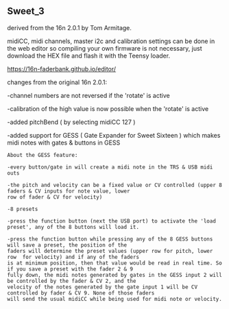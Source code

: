 ## Sweet_3

derived from the 16n 2.0.1 by Tom Armitage. 

midiCC, midi channels, master i2c and calibration settings can be done in the web editor so compiling your own firmware is not necessary, just download the HEX file and flash it with the Teensy loader.

https://16n-faderbank.github.io/editor/

changes from the original 16n 2.0.1:
  
  -channel numbers are not reversed if the 'rotate' is active
  
  -calibration of the high value is now possible when the 'rotate' is active

  -added pitchBend ( by selecting midiCC 127 )
  
  -added support for GESS ( Gate Expander for Sweet Sixteen ) which makes midi notes with gates & buttons in GESS
  
    About the GESS feature:
    
    -every button/gate in will create a midi note in the TRS & USB midi outs
    
    -the pitch and velocity can be a fixed value or CV controlled (upper 8 faders & CV inputs for note value, lower 
    row of fader & CV for velocity)
    
    -8 presets
    
    -press the function button (next the USB port) to activate the 'load preset', any of the 8 buttons will load it.
    
    -press the function button while pressing any of the 8 GESS buttons will save a preset, the position of the 
    faders will determine the preset values (upper row for pitch, lower row  for velocity) and if any of the faders
    is at minimum position, then that value would be read in real time. So if you save a preset with the fader 2 & 9 
    fully down, the midi notes generated by gates in the GESS input 2 will be controlled by the fader & CV 2, and the
    velocity of the notes generated by the gate input 1 will be CV controlled by fader & CV 9. None of those faders 
    will send the usual midiCC while being used for midi note or velocity.
